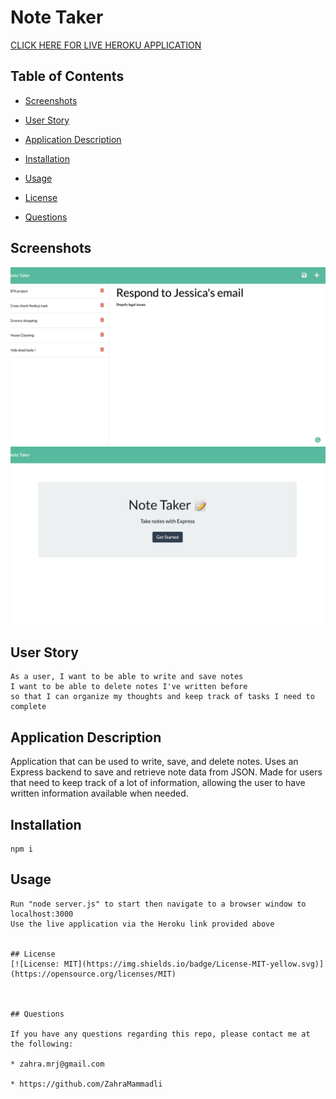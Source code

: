 # Note Taker

[CLICK HERE FOR LIVE HEROKU APPLICATION](https://safe-falls-80948.herokuapp.com/)

## Table of Contents

- [Screenshots](#screenshots)

- [User Story](#user-story)

- [Application Description](#application-description)

- [Installation](#installation)

- [Usage](#usage)

- [License](#license)

- [Questions](#questions)

## Screenshots

![screenshot2](./public/assets/images/screenshot-2.png)
![screenshot3](./public/assets/images/screenshot-1.png)

## User Story

```
As a user, I want to be able to write and save notes
I want to be able to delete notes I've written before
so that I can organize my thoughts and keep track of tasks I need to complete
```

## Application Description

Application that can be used to write, save, and delete notes. Uses an Express backend to save and retrieve note data from JSON. Made for users that need to keep track of a lot of information, allowing the user to have written information available when needed.

## Installation

```
npm i
```

## Usage

```
Run "node server.js" to start then navigate to a browser window to localhost:3000
Use the live application via the Heroku link provided above


## License
[![License: MIT](https://img.shields.io/badge/License-MIT-yellow.svg)](https://opensource.org/licenses/MIT)



## Questions

If you have any questions regarding this repo, please contact me at the following:

* zahra.mrj@gmail.com

* https://github.com/ZahraMammadli
```
